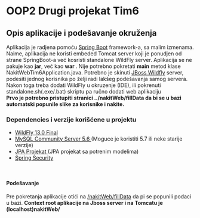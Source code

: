 # OOP2 Drugi projekat Tim6

<h2>Opis aplikacije i podešavanje okruženja</h2>
Aplikacija je radjena pomoću <a href="https://spring.io/projects/spring-boot">Spring Boot</a> framework-a, sa malim izmenama.
Naime, aplikacija ne koristi embeded Tomcat server koji je ponudjen od strane SpringBoot-a već kosristi standalone WildFly server.
Aplikacija se ne pakuje kao <strong>jar</strong>, već kao <strong> war </strong>. Nije potrebno pokretati <strong>main</strong> metod klase
NakitWebTim6Application.java. Potrebno je skinuti <a href="http://wildfly.org/downloads/">JBoss Wildfly</a> server, podesiti jednog korisnika
po želji radi lakšeg podešavanja samog servera. Nakon toga treba dodati WildFly u okruzenje (IDE), ili pokrenuti standalone.sh(.exe/.bat) skriptu
pa ručno dodati web aplikaciju
<br>
<strong>Prvo je potrebno pristupiti stranici ../nakitWeb/fillData da bi se u bazi automatski popunile slike za korisnike i nakite.</strong>

<h3> Dependencies i verzije korišćene u projektu </h3>
<ul>
  <li> <a href="http://download.jboss.org/wildfly/13.0.0.Final/wildfly-13.0.0.Final.zip"> WildFly 13.0 Final </a> </li>
  <li> <a href="https://dev.mysql.com/downloads/mysql/5.6.html"> MySQL Community Server 5.6 </a> (Moguce je koristiti 5.7 ili neke starije verzije) </li>
  <li> <a href=""> JPA Projekat </a> (JPA projekat sa potrenim modelima) </li>
  <li> <a href=""> Spring Security</a> </li>
</ul>
<br>

<h4> Podešavanje  </h4>
Pre pokretanja aplikacije otići na <a href="localhost:8080/nakitWeb/fillData">/nakitWeb/fillData</a> da pi se popunili podaci u bazi. <strong>Context root aplikacije na Jboss server i na Tomcatu je (localhost)nakitWeb/ </strong>
